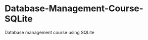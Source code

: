 Database-Management-Course-SQLite
=================================

Database management course using SQLite
